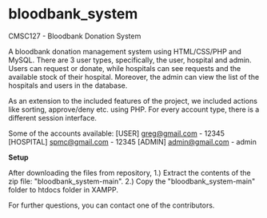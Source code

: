 # bloodbank_system

CMSC127 - Bloodbank Donation System

A bloodbank donation management system using HTML/CSS/PHP and MySQL. There are 3 user types, specifically, the user, hospital and admin. Users can request or donate, while hospitals can see requests and the available stock of their hospital. Moreover, the admin can view the list of the hospitals and users in the database.

As an extension to the included features of the project, we included actions like sorting, approve/deny etc. using PHP. For every account type, there is a different session interface.

Some of the accounts available:
    [USER] greg@gmail.com - 12345
    [HOSPITAL] spmc@gmail.com - 12345
    [ADMIN] admin@gmail.com - admin
    
**Setup**

After downloading the files from repository,
  1.) Extract the contents of the zip file: "bloodbank_system-main". 
  2.) Copy the "bloodbank_system-main" folder to htdocs folder in XAMPP.
  
  For further questions, you can contact one of the contributors. 
